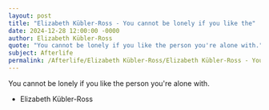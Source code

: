 ```yaml
---
layout: post
title: "Elizabeth Kübler-Ross - You cannot be lonely if you like the"
date: 2024-12-28 12:00:00 -0000
author: Elizabeth Kübler-Ross
quote: "You cannot be lonely if you like the person you're alone with."
subject: Afterlife
permalink: /Afterlife/Elizabeth Kübler-Ross/Elizabeth Kübler-Ross - You cannot be lonely if you like the
---
```


You cannot be lonely if you like the person you're alone with.

- Elizabeth Kübler-Ross
